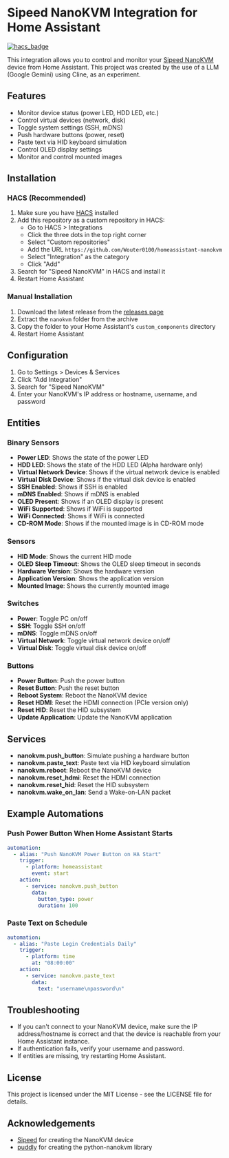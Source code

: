 # Sipeed NanoKVM Integration for Home Assistant

[![hacs_badge](https://img.shields.io/badge/HACS-Custom-orange.svg)](https://github.com/custom-components/hacs)

This integration allows you to control and monitor your [Sipeed NanoKVM](https://github.com/sipeed/NanoKVM) device from Home Assistant. This
project was created by the use of a LLM (Google Gemini) using Cline, as an experiment.

## Features

- Monitor device status (power LED, HDD LED, etc.)
- Control virtual devices (network, disk)
- Toggle system settings (SSH, mDNS)
- Push hardware buttons (power, reset)
- Paste text via HID keyboard simulation
- Control OLED display settings
- Monitor and control mounted images

## Installation

### HACS (Recommended)

1. Make sure you have [HACS](https://hacs.xyz/) installed
2. Add this repository as a custom repository in HACS:
   - Go to HACS > Integrations
   - Click the three dots in the top right corner
   - Select "Custom repositories"
   - Add the URL `https://github.com/Wouter0100/homeassistant-nanokvm`
   - Select "Integration" as the category
   - Click "Add"
3. Search for "Sipeed NanoKVM" in HACS and install it
4. Restart Home Assistant

### Manual Installation

1. Download the latest release from the [releases page](https://github.com/Wouter0100/homeassistant-nanokvm/releases)
2. Extract the `nanokvm` folder from the archive
3. Copy the folder to your Home Assistant's `custom_components` directory
4. Restart Home Assistant

## Configuration

1. Go to Settings > Devices & Services
2. Click "Add Integration"
3. Search for "Sipeed NanoKVM"
4. Enter your NanoKVM's IP address or hostname, username, and password

## Entities

### Binary Sensors

- **Power LED**: Shows the state of the power LED
- **HDD LED**: Shows the state of the HDD LED (Alpha hardware only)
- **Virtual Network Device**: Shows if the virtual network device is enabled
- **Virtual Disk Device**: Shows if the virtual disk device is enabled
- **SSH Enabled**: Shows if SSH is enabled
- **mDNS Enabled**: Shows if mDNS is enabled
- **OLED Present**: Shows if an OLED display is present
- **WiFi Supported**: Shows if WiFi is supported
- **WiFi Connected**: Shows if WiFi is connected
- **CD-ROM Mode**: Shows if the mounted image is in CD-ROM mode

### Sensors

- **HID Mode**: Shows the current HID mode
- **OLED Sleep Timeout**: Shows the OLED sleep timeout in seconds
- **Hardware Version**: Shows the hardware version
- **Application Version**: Shows the application version
- **Mounted Image**: Shows the currently mounted image

### Switches

- **Power**: Toggle PC on/off
- **SSH**: Toggle SSH on/off
- **mDNS**: Toggle mDNS on/off
- **Virtual Network**: Toggle virtual network device on/off
- **Virtual Disk**: Toggle virtual disk device on/off

### Buttons

- **Power Button**: Push the power button
- **Reset Button**: Push the reset button
- **Reboot System**: Reboot the NanoKVM device
- **Reset HDMI**: Reset the HDMI connection (PCIe version only)
- **Reset HID**: Reset the HID subsystem
- **Update Application**: Update the NanoKVM application

## Services

- **nanokvm.push_button**: Simulate pushing a hardware button
- **nanokvm.paste_text**: Paste text via HID keyboard simulation
- **nanokvm.reboot**: Reboot the NanoKVM device
- **nanokvm.reset_hdmi**: Reset the HDMI connection
- **nanokvm.reset_hid**: Reset the HID subsystem
- **nanokvm.wake_on_lan**: Send a Wake-on-LAN packet

## Example Automations

### Push Power Button When Home Assistant Starts

```yaml
automation:
  - alias: "Push NanoKVM Power Button on HA Start"
    trigger:
      - platform: homeassistant
        event: start
    action:
      - service: nanokvm.push_button
        data:
          button_type: power
          duration: 100
```

### Paste Text on Schedule

```yaml
automation:
  - alias: "Paste Login Credentials Daily"
    trigger:
      - platform: time
        at: "08:00:00"
    action:
      - service: nanokvm.paste_text
        data:
          text: "username\npassword\n"
```

## Troubleshooting

- If you can't connect to your NanoKVM device, make sure the IP address/hostname is correct and that the device is reachable from your Home Assistant instance.
- If authentication fails, verify your username and password.
- If entities are missing, try restarting Home Assistant.

## License

This project is licensed under the MIT License - see the LICENSE file for details.

## Acknowledgements

- [Sipeed](https://sipeed.com/) for creating the NanoKVM device
- [puddly](https://github.com/puddly) for creating the python-nanokvm library
